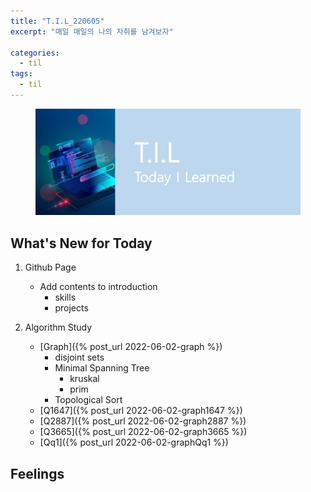 ```yaml
---
title: "T.I.L_220605"
excerpt: "매일 매일의 나의 자취를 남겨보자"

categories:
  - til
tags:
  - til
---
```

<figure>
    <img src="/assets/images/til_image.png">
</figure>

## What's New for Today     
1. Github Page
    - Add contents to introduction
        - skills
        - projects
        
2. Algorithm Study
    - [Graph]({% post_url 2022-06-02-graph %})
        - disjoint sets
        - Minimal Spanning Tree
            - kruskal
            - prim
        - Topological Sort
    - [Q1647]({% post_url 2022-06-02-graph1647 %})
    - [Q2887]({% post_url 2022-06-02-graph2887 %})
    - [Q3665]({% post_url 2022-06-02-graph3665 %})
    - [Qq1]({% post_url 2022-06-02-graphQq1 %})


## Feelings








